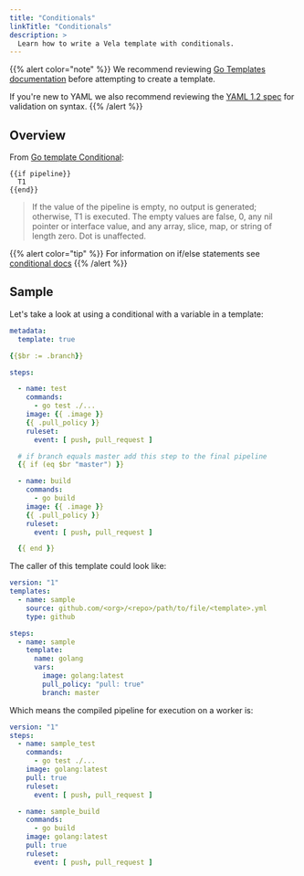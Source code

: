 ```yaml
---
title: "Conditionals"
linkTitle: "Conditionals"
description: >
  Learn how to write a Vela template with conditionals.
---
```


{{% alert color="note" %}}
We recommend reviewing [Go Templates documentation](https://golang.org/pkg/text/template/) before attempting to create a template.

 If you're new to YAML we also recommend reviewing the [YAML 1.2 spec](https://yaml.org/spec/1.2/spec.html) for validation on syntax.
{{% /alert %}}

## Overview

From [Go template Conditional](https://golang.org/pkg/text/template/#hdr-Actions):

```text
{{if pipeline}}
  T1
{{end}}
```

> If the value of the pipeline is empty, no output is generated;
> otherwise, T1 is executed. The empty values are false, 0, any
> nil pointer or interface value, and any array, slice, map, or
> string of length zero.
> Dot is unaffected.

{{% alert color="tip" %}}
For information on if/else statements see [conditional docs](https://golang.org/pkg/text/template/#hdr-Actions)
{{% /alert %}}

## Sample

Let's take a look at using a conditional with a variable in a template:

```yaml
metadata:
  template: true

{{$br := .branch}}

steps:

  - name: test
    commands:
      - go test ./...
    image: {{ .image }}
    {{ .pull_policy }}
    ruleset:
      event: [ push, pull_request ]

  # if branch equals master add this step to the final pipeline
  {{ if (eq $br "master") }}

  - name: build
    commands:
      - go build
    image: {{ .image }}
    {{ .pull_policy }}
    ruleset:
      event: [ push, pull_request ]

  {{ end }}
```

The caller of this template could look like:

```yaml
version: "1"
templates:
  - name: sample
    source: github.com/<org>/<repo>/path/to/file/<template>.yml
    type: github

steps:
  - name: sample
    template:  
      name: golang
      vars:
        image: golang:latest
        pull_policy: "pull: true"
        branch: master
```

Which means the compiled pipeline for execution on a worker is:

```yaml
version: "1"
steps:
  - name: sample_test
    commands:
      - go test ./...
    image: golang:latest
    pull: true
    ruleset:
      event: [ push, pull_request ]

  - name: sample_build
    commands:
      - go build
    image: golang:latest
    pull: true
    ruleset:
      event: [ push, pull_request ]
```
